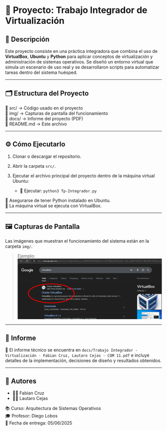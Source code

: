 # 🚀 Proyecto: Trabajo Integrador de Virtualización

## 🧠 Descripción

Este proyecto consiste en una práctica integradora que combina el uso de **VirtualBox**, **Ubuntu** y **Python** para aplicar conceptos de virtualización y administración de sistemas operativos. Se diseñó un entorno virtual que simula un escenario de uso real y se desarrollaron scripts para automatizar tareas dentro del sistema huésped.

---

## 🗂️ Estructura del Proyecto

📁 src/   → Código usado en el proyecto  
📁 img/   → Capturas de pantalla del funcionamiento  
📁 docs/  → Informe del proyecto (PDF)  
📄 README.md → Este archivo

---

## ⚙️ Cómo Ejecutarlo

1. Clonar o descargar el repositorio.
2. Abrir la carpeta `src/`.
3. Ejecutar el archivo principal del proyecto dentro de la máquina virtual Ubuntu:

   - 🐍 Ejecutar: `python3 Tp-Integrador.py`

📌 Asegurarse de tener Python instalado en Ubuntu.  
📌 La máquina virtual se ejecuta con VirtualBox.

---

## 🖼️ Capturas de Pantalla

Las imágenes que muestran el funcionamiento del sistema están en la carpeta `img/`.

> Ejemplo:  
> ![Captura 1](img/Captura-1.png)

---

## 📄 Informe

📍 El informe técnico se encuentra en `docs/Trabajo Integrador - Virtualización - Fabian Cruz, Lautaro Cejas - COM 11.pdf` e incluye detalles de la implementación, decisiones de diseño y resultados obtenidos.

---

## 👥 Autores

- 👨‍💻 Fabian Cruz  
- 👨‍💻 Lautaro Cejas

📚 Curso: Arquitectura de Sistemas Operativos  
🎓 Profesor: Diego Lobos  
📅 Fecha de entrega: 05/06/2025
